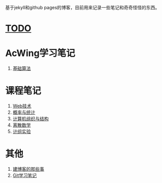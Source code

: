 基于jekyll和github pages的博客，目前用来记录一些笔记和奇奇怪怪的东西。


# [TODO](_posts/others/2022-11-14-TODO-LIST.md)

# AcWing学习笔记

 1. [基础算法](_posts/acwing/基础算法/2022-11-04-基础算法汇总.md)


# 课程笔记

1. [Web技术](_posts/课程/2022-10-31-Web技术.md)
2. [概率与统计](_posts/课程/2022-10-31-概率与统计.md)
3. [计算机组织与结构](_posts/课程/2022-10-31-计算机组织与结构.md)
4. [离散数学](_posts/课程/2022-11-08-离散数学.md)
5. [计组实验](_posts/实验/2022-11-12-计组实验)



# 其他

1. [建博客的那些事](_posts/others/2022-10-31-建博客的那些事.md)
2. [Git学习笔记](_posts/others/2022-11-04-Git学习笔记.md)
<!--stackedit_data:
eyJoaXN0b3J5IjpbODc3NDQyNTc2XX0=
-->